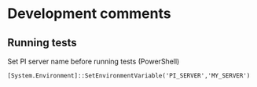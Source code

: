 # Development comments

## Running tests

Set PI server name before running tests (PowerShell)

```commandline
[System.Environment]::SetEnvironmentVariable('PI_SERVER','MY_SERVER')
```
